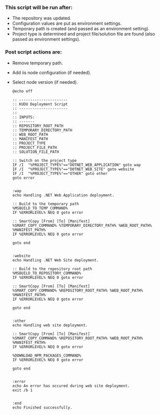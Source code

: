 ### This script will be run after:
- The repository was updated.
- Configuration values are put as environment settings.
- Temporary path is created (and passed as an environment setting).
- Project type is determined and project file/solution file are found (also passed as environment settings).

### Post script actions are:
- Remove temporary path.
- Add iis node configuration (if needed).
- Select node version (if needed).


    ```Batchfile
    @echo off
    
    :: ----------------------
    :: KUDU Deployment Script
    :: ----------------------
    ::
    :: INPUTS:
    :: -------
    :: REPOSITORY_ROOT_PATH
    :: TEMPORARY_DIRECTORY_PATH
    :: WEB_ROOT_PATH
    :: MANIFEST_PATH
    :: PROJECT_TYPE
    :: PROJECT_FILE_PATH
    :: SOLUTION_FILE_PATH
    
    :: Switch on the project type
    IF /I  "%PROJECT_TYPE%"=="DOTNET_WEB_APPLICATION" goto wap
    IF /I  "%PROJECT_TYPE%"=="DOTNET_WEB_SITE" goto website
    IF /I  "%PROJECT_TYPE%"=="OTHER" goto other
    goto error
    
    
    :wap
    echo Handling .NET Web Application deployment.
    
    :: Build to the temporary path
    %MSBUILD_TO_TEMP_COMMAND%
    IF %ERRORLEVEL% NEQ 0 goto error
    
    :: SmartCopy [From] [To] [Manifest]
    %SMART_COPY_COMMAND% %TEMPORARY_DIRECTORY_PATH% %WEB_ROOT_PATH% %MANIFEST_PATH%
    IF %ERRORLEVEL% NEQ 0 goto error
    
    goto end
    
    
    :website
    echo Handling .NET Web Site deployment.
    
    :: Build to the repository root path
    %MSBUILD_TO_REPOSITORY_COMMAND%
    IF %ERRORLEVEL% NEQ 0 goto error
    
    :: SmartCopy [From] [To] [Manifest]
    %SMART_COPY_COMMAND% %REPOSITORY_ROOT_PATH% %WEB_ROOT_PATH% %MANIFEST_PATH%
    IF %ERRORLEVEL% NEQ 0 goto error
    
    goto end
    
    
    :other
    echo Handling web site deployment.
    
    :: SmartCopy [From] [To] [Manifest]
    %SMART_COPY_COMMAND% %REPOSITORY_ROOT_PATH% %WEB_ROOT_PATH% %MANIFEST_PATH%
    IF %ERRORLEVEL% NEQ 0 goto error
    
    %DOWNLOAD_NPM_PACKAGES_COMMAND%
    IF %ERRORLEVEL% NEQ 0 goto error
    
    goto end
    
    
    :error
    echo An error has occured during web site deployment.
    exit /b 1
    
    
    :end
    echo Finished successfully.
